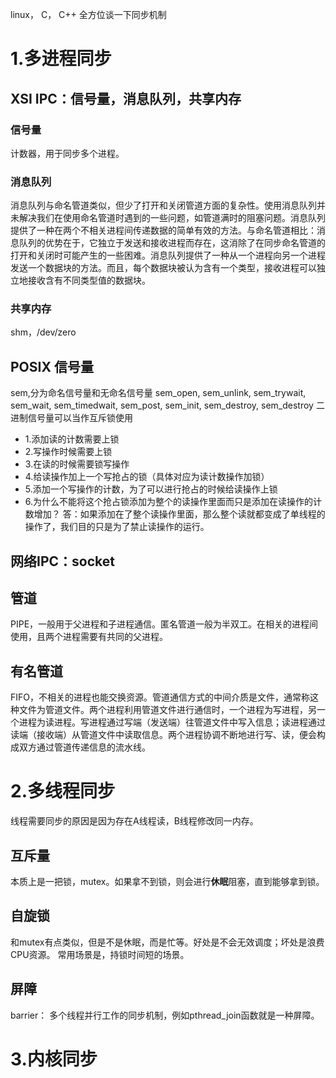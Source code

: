 
linux， C， C++ 全方位谈一下同步机制

# 1.多进程同步
## XSI IPC：信号量，消息队列，共享内存
### 信号量
计数器，用于同步多个进程。
### 消息队列
消息队列与命名管道类似，但少了打开和关闭管道方面的复杂性。使用消息队列并未解决我们在使用命名管道时遇到的一些问题，如管道满时的阻塞问题。消息队列提供了一种在两个不相关进程间传递数据的简单有效的方法。与命名管道相比：消息队列的优势在于，它独立于发送和接收进程而存在，这消除了在同步命名管道的打开和关闭时可能产生的一些困难。消息队列提供了一种从一个进程向另一个进程发送一个数据块的方法。而且，每个数据块被认为含有一个类型，接收进程可以独立地接收含有不同类型值的数据块。
### 共享内存
shm，/dev/zero

## POSIX 信号量
sem,分为命名信号量和无命名信号量
sem_open, sem_unlink, sem_trywait, sem_wait, sem_timedwait, sem_post, sem_init, sem_destroy, sem_destroy
二进制信号量可以当作互斥锁使用
- 1.添加读的计数需要上锁
- 2.写操作时候需要上锁
- 3.在读的时候需要锁写操作
- 4.给读操作加上一个写抢占的锁（具体对应为读计数操作加锁）
- 5.添加一个写操作的计数，为了可以进行抢占的时候给读操作上锁
- 6.为什么不能将这个抢占锁添加为整个的读操作里面而只是添加在读操作的计数增加？ 
    答：如果添加在了整个读操作里面，那么整个读就都变成了单线程的操作了，我们目的只是为了禁止读操作的运行。
    
## 网络IPC：socket
## 管道
PIPE，一般用于父进程和子进程通信。匿名管道一般为半双工。在相关的进程间使用，且两个进程需要有共同的父进程。
## 有名管道
FIFO，不相关的进程也能交换资源。管道通信方式的中间介质是文件，通常称这种文件为管道文件。两个进程利用管道文件进行通信时，一个进程为写进程，另一个进程为读进程。写进程通过写端（发送端）往管道文件中写入信息；读进程通过读端（接收端）从管道文件中读取信息。两个进程协调不断地进行写、读，便会构成双方通过管道传递信息的流水线。

# 2.多线程同步
线程需要同步的原因是因为存在A线程读，B线程修改同一内存。
## 互斥量
本质上是一把锁，mutex。如果拿不到锁，则会进行**休眠**阻塞，直到能够拿到锁。
## 自旋锁
和mutex有点类似，但是不是休眠，而是忙等。好处是不会无效调度；坏处是浪费CPU资源。
常用场景是，持锁时间短的场景。
## 屏障
barrier： 多个线程并行工作的同步机制，例如pthread_join函数就是一种屏障。

# 3.内核同步

